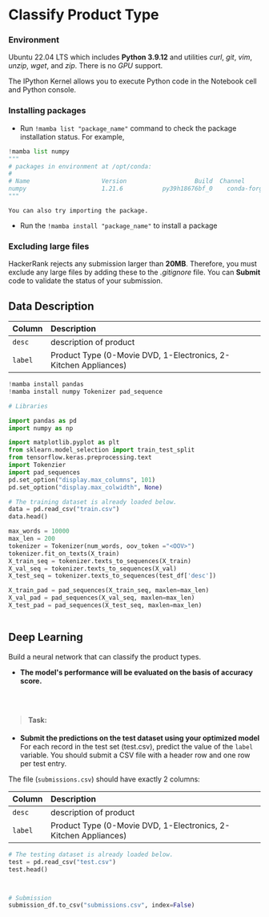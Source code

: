 # Classify Product Type

### Environment
Ubuntu 22.04 LTS which includes **Python 3.9.12** and utilities *curl*, *git*, *vim*, *unzip*, *wget*, and *zip*. There is no *GPU* support.

The IPython Kernel allows you to execute Python code in the Notebook cell and Python console.

### Installing packages
- Run `!mamba list "package_name"` command to check the package installation status. For example,

```python
!mamba list numpy
"""
# packages in environment at /opt/conda:
#
# Name                    Version                   Build  Channel
numpy                     1.21.6           py39h18676bf_0    conda-forge
"""
```

    You can also try importing the package.

- Run the `!mamba install "package_name"` to install a package

### Excluding large files
HackerRank rejects any submission larger than **20MB**. Therefore, you must exclude any large files by adding these to the *.gitignore* file.
You can **Submit** code to validate the status of your submission.

## Data Description

| Column    | Description                                         |
|:----------|:----------------------------------------------------|
| `desc`  | description of product                                |
| `label`   | Product Type (0-Movie DVD, 1-Electronics, 2-Kitchen Appliances) |


```python
!mamba install pandas 
!mamba install numpy Tokenizer pad_sequence
```


```python
# Libraries

import pandas as pd
import numpy as np

import matplotlib.pyplot as plt
from sklearn.model_selection import train_test_split
from tensorflow.keras.preprocessing.text
import Tokenzier 
import pad_sequences
pd.set_option("display.max_columns", 101)
pd.set_option("display.max_colwidth", None)
```


```python
# The training dataset is already loaded below.
data = pd.read_csv("train.csv")
data.head()
```


```python
max_words = 10000
max_len = 200
tokenizer = Tokenizer(num_words, oov_token ="<OOV>")
tokenizer.fit_on_texts(X_train)
X_train_seq = tokenizer.texts_to_sequences(X_train)
X_val_seq = tokenizer.texts_to_sequences(X_val)
X_test_seq = tokenizer.texts_to_sequences(test_df['desc'])

X_train_pad = pad_sequences(X_train_seq, maxlen=max_len)
X_val_pad = pad_sequences(X_val_seq, maxlen=max_len)
X_test_pad = pad_sequences(X_test_seq, maxlen=max_len)
```


```python

```

## Deep Learning

Build a neural network that can classify the product types.
- **The model's performance will be evaluated on the basis of accuracy score.**


```python

```


```python

```


```python

```

> #### Task:
- **Submit the predictions on the test dataset using your optimized model** <br/>
    For each record in the test set (test.csv), predict the value of the `label` variable.  You should submit a CSV file with a header row and one row per test entry.

The file (`submissions.csv`) should have exactly 2 columns:


| Column    | Description                                         |
|:----------|:----------------------------------------------------|
| `desc`  | description of product                                |
| `label`   | Product Type (0-Movie DVD, 1-Electronics, 2-Kitchen Appliances) |


```python
# The testing dataset is already loaded below.
test = pd.read_csv("test.csv")
test.head()
```


```python

```


```python

```


```python
# Submission
submission_df.to_csv("submissions.csv", index=False)
```
